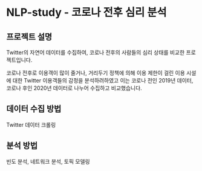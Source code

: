# NLP-study - 코로나 전후 심리 분석

## 프로젝트 설명
Twitter의 자연어 데이터를 수집하여, 코로나 전후의 사람들의 심리 상태를 비교한 프로젝트입니다.

코로나 전후로 이용객이 많이 줄거나, 거리두기 정책에 의해 이용 제한이 걸린 이용 시설에 대한 Twitter 이용객들의 감정을 분석하려하였고 이는 코로나 전인 2019년 데이터, 코로나 후인 2020년 데이터로 나누어 수집하고 비교했습니다.

## 데이터 수집 방법
Twitter 데이터 크롤링

## 분석 방법
빈도 분석, 네트워크 분석, 토픽 모델링 

